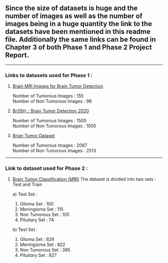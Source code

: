 ## Since the size of datasets is huge and the number of images as well as the number of images being in a huge quantity the link to the datasets have been mentioned in this readme file. Additionally the same links can be found in Chapter 3 of both Phase 1 and Phase 2 Project Report.
-------------------
### Links to datasets used for Phase 1 :
1. [Brain MRI Images for Brain Tumor Detection](https://www.kaggle.com/datasets/navoneel/brain-mri-images-for-brain-tumor-detection)

    Number of Tumorous Images : 155\
    Number of Non Tumorous Images : 98

2. [Br35H :: Brain Tumor Detection 2020](https://www.kaggle.com/datasets/ahmedhamada0/brain-tumor-detection)

    Number of Tumorous Images : 1500\
    Number of Non Tumorous Images : 1500
    
3. [Brian Tumor Dataset](https://www.kaggle.com/datasets/preetviradiya/brian-tumor-dataset)

    Number of Tumorous Images : 2087\
    Number of Non Tumorous Images : 2513
    
---------

### Link to dataset used for Phase 2 :
1. [Brain Tumor Classification (MRI)](https://www.kaggle.com/datasets/sartajbhuvaji/brain-tumor-classification-mri)
    The dataset is divided into two sets : Test and Train
    
   a) Test Set :
    1. Glioma Set : 100
    2. Meningioma Set : 115
    3. Non Tumorous Set : 105
    4. Pituitary Set : 74
    
   b) Test Set :
    1. Glioma Set : 826
    2. Meningioma Set : 822
    3. Non Tumorous Set : 395
    4. Pituitary Set : 827
